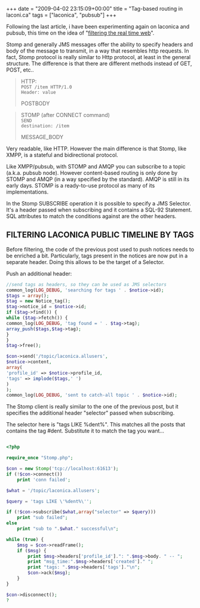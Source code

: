 +++
date = "2009-04-02 23:15:09+00:00"
title = "Tag-based routing in laconi.ca"
tags = ["laconica", "pubsub"]
+++

Following the last article, i have been experimenting again on laconica and pubsub, this time on the idea of "<a href="http://metajack.im/2009/01/22/filtering-the-real-time-web/" target="_blank">filtering the real time web</a>".

Stomp and generally JMS messages offer the ability to specify headers and body of the message to transmit, in a way that resembles http requests.
In fact, Stomp protocol is really similar to Http protocol, at least in the general structure. The difference is that there are different methods instead of GET, POST, etc..
<blockquote>HTTP:
<code>
POST /item HTTP/1.0
Header: value</code>

POSTBODY</blockquote>
<blockquote>STOMP (after CONNECT command)
<code>
SEND
destination: /item</code>

MESSAGE_BODY</blockquote>
Very readable, like HTTP. However the main difference is that Stomp, like XMPP, is a stateful and bidirectional protocol.

Like XMPP/pubsub, with STOMP and AMQP you can subscribe to a topic (a.k.a. pubsub node). However content-based routing is only done by STOMP and AMQP (in a way specified by the standard).
AMQP is still in its early days. STOMP is a ready-to-use protocol as many of its implementations.

In the Stomp SUBSCRIBE operation it is possible to specify a JMS Selector. It's a header passed when subscribing and it contains a SQL-92 Statement. SQL attributes to match the conditions against are the other headers.

FILTERING LACONICA PUBLIC TIMELINE BY TAGS
---
Before filtering, the code of the previous post used to push notices needs to be enriched a bit. Particularly, tags present in the notices are now put in a separate header.
Doing this allows to be the target of a Selector.

Push an additional header:

```php
//send tags as headers, so they can be used as JMS selectors
common_log(LOG_DEBUG, 'searching for tags ' . $notice->id);
$tags = array();
$tag = new Notice_tag();
$tag->notice_id = $notice->id;
if ($tag->find()) {
while ($tag->fetch()) {
common_log(LOG_DEBUG, 'tag found = ' . $tag->tag);
array_push($tags,$tag->tag);
}
}
$tag->free();

$con->send('/topic/laconica.allusers',
$notice->content,
array(
'profile_id' => $notice->profile_id,
'tags' => implode($tags,' ')
)
);
common_log(LOG_DEBUG, 'sent to catch-all topic ' . $notice->id);

```

The Stomp client is really similar to the one of the previous post, but it specifies the additional header "selector" passed when subscribing.

The selector here is "tags LIKE %dent%". This matches all the posts that contains the tag #dent. Substitute it to match the tag you want...

```php

<?php

require_once "Stomp.php";

$con = new Stomp('tcp://localhost:61613');
if (!$con->connect())
    print 'conn failed';

$what = '/topic/laconica.allusers';

$query = 'tags LIKE \'%dent%\'';

if (!$con->subscribe($what,array("selector" => $query)))
    print "sub failed";
else
    print "sub to ".$what." successful\n";

while (true) {
    $msg = $con->readFrame();
    if ($msg) {
        print $msg->headers['profile_id'].": ".$msg->body. " -- ";
        print "msg_time:".$msg->headers['created']." ";
        print "tags: ".$msg->headers['tags']."\n";
        $con->ack($msg);
    }
}

$con->disconnect();
?

```